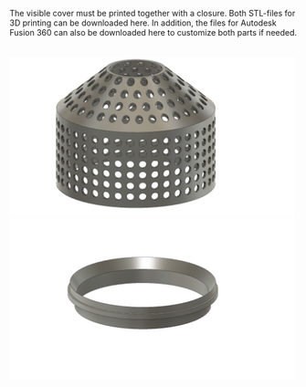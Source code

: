 The visible cover must be printed together with a closure. Both STL-files for 3D printing can be downloaded here. In addition, the files for Autodesk Fusion 360 can also be downloaded here to customize both parts if needed.
<br><br><br>
<img src="../cover.png" width="500"><img src="../closure.png" width="500">
